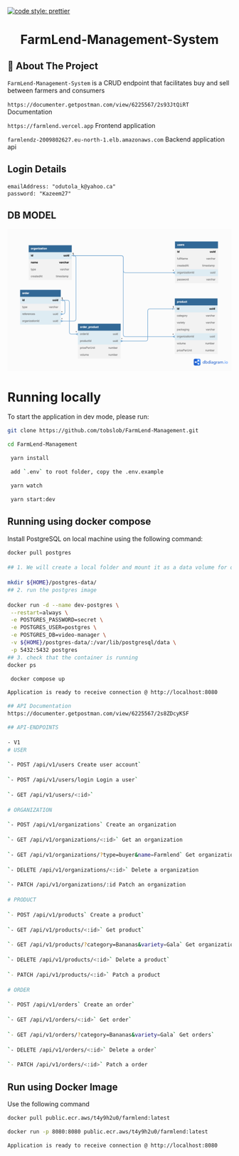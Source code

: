 [![code style: prettier](https://img.shields.io/badge/code_style-prettier-ff69b4.svg?style=flat-square)](https://github.com/prettier/prettier)

<div id="top"></div>

<!--
*** Inspired by the Best-README-Template.
*** Let's create something AMAZING! :D

*** GitLab Flavored Markdown - https://gitlab.com/gitlab-org/gitlab/-/blob/master/doc/user/markdown.md
-->


<div align="center">
  <h1>FarmLend-Management-System</h1>
</div>

## 📍 About The Project

`FarmLend-Management-System` is a CRUD endpoint that facilitates buy and sell between farmers and consumers

`https://documenter.getpostman.com/view/6225567/2s93JtQiRT` Documentation

`https://farmlend.vercel.app` Frontend application

`farmlendz-2009802627.eu-north-1.elb.amazonaws.com` Backend application api

## Login Details
```
emailAddress: "odutola_k@yahoo.ca"
password: "Kazeem27"
```

## DB MODEL

![DB MODEL](https://github.com/tobslob/FarmLend-Management/blob/master/database-model.png?raw=true)


# Running locally

To start the application in dev mode, please run:

```sh
git clone https://github.com/tobslob/FarmLend-Management.git
```

```sh
cd FarmLend-Management
```

```sh
 yarn install
```

```sh
 add `.env` to root folder, copy the .env.example
```

```sh
 yarn watch
```

```sh
 yarn start:dev
```

## Running using docker compose

Install PostgreSQL on local machine using the following command:

```sh
docker pull postgres

## 1. We will create a local folder and mount it as a data volume for our running container to store all the database files in a known location.

mkdir ${HOME}/postgres-data/
## 2. run the postgres image

docker run -d --name dev-postgres \
 --restart=always \
 -e POSTGRES_PASSWORD=secret \
 -e POSTGRES_USER=postgres \
 -e POSTGRES_DB=video-manager \
 -v ${HOME}/postgres-data/:/var/lib/postgresql/data \
 -p 5432:5432 postgres
## 3. check that the container is running
docker ps

```
```sh
 docker compose up
```

```sh
Application is ready to receive connection @ http://localhost:8080
```
```sh
## API Documentation
https://documenter.getpostman.com/view/6225567/2s8ZDcyKSF
```
```sh
## API-ENDPOINTS

- V1
# USER

`- POST /api/v1/users Create user account`

`- POST /api/v1/users/login Login a user`

`- GET /api/v1/users/<:id>`

# ORGANIZATION

`- POST /api/v1/organizations` Create an organization

`- GET /api/v1/organizations/<:id>` Get an organization

`- GET /api/v1/organizations/?type=buyer&name=Farmlend` Get organizations

`- DELETE /api/v1/organizations/<:id>` Delete a organization

`- PATCH /api/v1/organizations/:id Patch an organization

# PRODUCT

`- POST /api/v1/products` Create a product`

`- GET /api/v1/products/<:id>` Get product`

`- GET /api/v1/products/?category=Bananas&variety=Gala` Get organizations`

`- DELETE /api/v1/products/<:id>` Delete a product`

`- PATCH /api/v1/products/<:id>` Patch a product

# ORDER

`- POST /api/v1/orders` Create an order`

`- GET /api/v1/orders/<:id>` Get order`

`- GET /api/v1/orders/?category=Bananas&variety=Gala` Get orders`

`- DELETE /api/v1/orders/<:id>` Delete a order`

`- PATCH /api/v1/orders/<:id>` Patch a order
```

## Run using Docker Image

Use the following command

```sh
docker pull public.ecr.aws/t4y9h2u0/farmlend:latest
```

```sh
docker run -p 8080:8080 public.ecr.aws/t4y9h2u0/farmlend:latest
```

```sh
Application is ready to receive connection @ http://localhost:8080
```
